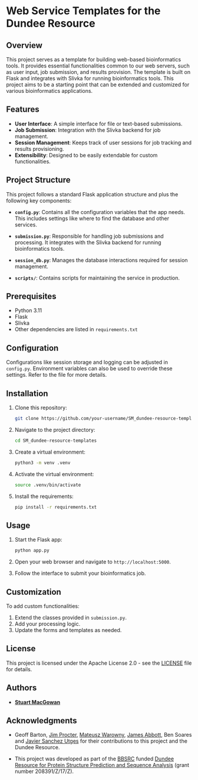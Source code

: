 # Web Service Templates for the Dundee Resource

## Overview

This project serves as a template for building web-based bioinformatics tools. It provides essential functionalities common to our web servers, such as user input, job submission, and results provision. The template is built on Flask and integrates with Slivka for running bioinformatics tools. This project aims to be a starting point that can be extended and customized for various bioinformatics applications.

## Features

- **User Interface**: A simple interface for file or text-based submissions.
- **Job Submission**: Integration with the Slivka backend for job management.
- **Session Management**: Keeps track of user sessions for job tracking and results provisioning.
- **Extensibility**: Designed to be easily extendable for custom functionalities.

## Project Structure

This project follows a standard Flask application structure and plus the following key components:

- **`config.py`**: Contains all the configuration variables that the app needs. This includes settings like where to find the database and other services.

- **`submission.py`**: Responsible for handling job submissions and processing. It integrates with the Slivka backend for running bioinformatics tools.

- **`session_db.py`**: Manages the database interactions required for session management.

- **`scripts/`**: Contains scripts for maintaining the service in production.

## Prerequisites

- Python 3.11
- Flask
- Slivka
- Other dependencies are listed in `requirements.txt`

## Configuration

Configurations like session storage and logging can be adjusted in `config.py`. Environment variables can also be used to override these settings. Refer to the file for more details.

## Installation

1. Clone this repository:

   ```bash
   git clone https://github.com/your-username/SM_dundee-resource-templates.git
   ```

2. Navigate to the project directory:

   ```bash
   cd SM_dundee-resource-templates
   ```

3. Create a virtual environment:

   ```bash
   python3 -m venv .venv
   ```

4. Activate the virtual environment:

   ```bash
   source .venv/bin/activate
   ```

5. Install the requirements:

   ```bash
   pip install -r requirements.txt
   ```

## Usage

1. Start the Flask app:

   ```bash
   python app.py
   ```

2. Open your web browser and navigate to `http://localhost:5000`.

3. Follow the interface to submit your bioinformatics job.

## Customization

To add custom functionalities:

1. Extend the classes provided in `submission.py`.
2. Add your processing logic.
3. Update the forms and templates as needed.

## License

This project is licensed under the Apache License 2.0 - see the [LICENSE](LICENSE) file for details.

## Authors

- [**Stuart MacGowan**](https://www.github.com/stuartmac)

## Acknowledgments

- Geoff Barton, [Jim Procter](https://github.com/foreveremain), [Mateusz Warowny](https://www.github.com/warownia1), [James Abbott](https://www.github.com/jamesabbott), Ben Soares and [Javier Sanchez Utges](https://www.github.com/JavierSanchez-Utges) for their contributions to this project and the Dundee Resource.

- This project was developed as part of the [BBSRC](https://www.ukri.org/councils/bbsrc/) funded [Dundee Resource for Protein Structure Prediction and Sequence Analysis](https://gow.bbsrc.ukri.org/grants/AwardDetails.aspx?FundingReference=BB%2fR014752%2f1) (grant number 208391/Z/17/Z).
